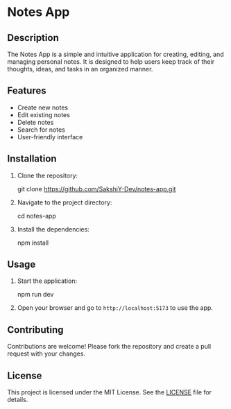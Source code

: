 # Notes App

## Description
The Notes App is a simple and intuitive application for creating, editing, and managing personal notes. It is designed to help users keep track of their thoughts, ideas, and tasks in an organized manner.

## Features
- Create new notes
- Edit existing notes
- Delete notes
- Search for notes
- User-friendly interface

## Installation
1. Clone the repository:
   
    git clone https://github.com/SakshiY-Dev/notes-app.git

2. Navigate to the project directory:

    cd notes-app
    
3. Install the dependencies:
    
    npm install


## Usage
1. Start the application:
   
    npm run dev

2. Open your browser and go to `http://localhost:5173` to use the app.

## Contributing
Contributions are welcome! Please fork the repository and create a pull request with your changes.

## License
This project is licensed under the MIT License. See the [LICENSE](LICENSE) file for details.



